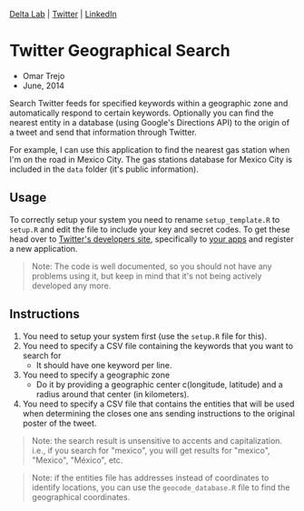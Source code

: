 
[Delta Lab](https://links.deltalab.ai/website) | [Twitter](https://links.deltalab.ai/twitter) | [LinkedIn](https://links.deltalab.ai/linkedin)

# Twitter Geographical Search

- Omar Trejo
- June, 2014

Search Twitter feeds for specified keywords within a geographic zone and
automatically respond to certain keywords. Optionally you can find the nearest
entity in a database (using Google's Directions API) to the origin of a tweet
and send that information through Twitter.

For example, I can use this application to find the nearest gas station when I'm
on the road in Mexico City. The gas stations database for Mexico City is
included in the `data` folder (it's public information).

## Usage

To correctly setup your system you need to rename `setup_template.R` to
`setup.R` and edit the file to include your key and secret codes. To get these
head over to [Twitter's developers site](http://dev.twitter.com), specifically
to [your apps](https://apps.twitter.com/) and register a new application.

> Note: The code is well documented, so you should not have any problems using
> it, but keep in mind that it's not being actively developed any more.

## Instructions

1. You need to setup your system first (use the `setup.R` file for this).
2. You need to specify a CSV file containing the keywords that you want to
   search for
   - It should have one keyword per line.
3. You need to specify a geographic zone
   - Do it by providing a geographic center c(longitude, latitude) and a radius
     around that center (in kilometers).
4. You need to specify a CSV file that contains the entities that will be used
   when determining the closes one ans sending instructions to the original
   poster of the tweet.

> Note: the search result is unsensitive to accents and capitalization. i.e., if
> you search for "mexico", you will get results for "mexico", "Mexico",
> "México", etc.

> Note: if the entities file has addresses instead of coordinates to identify
> locations, you can use the `geocode_database.R` file to find the geographical
> coordinates.
